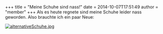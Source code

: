 +++
title = "Meine Schuhe sind nass!"
date = 2014-10-07T17:51:49
author = "member"
+++
Als es heute regnete sind meine Schuhe leider nass geworden. Also
brauchte ich ein paar Neue:

  
[![](https://flipdot.org/blog/uploads/alternativeSchuhe.serendipityThumb.jpg
"alternativeSchuhe.jpg")](https://flipdot.org/blog/uploads/alternativeSchuhe.jpg "alternativeSchuhe.jpg")
